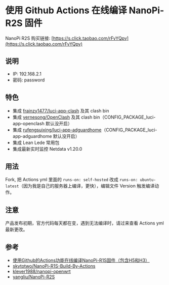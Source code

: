 # 使用 Github Actions 在线编译 NanoPi-R2S 固件

NanoPi R2S 购买链接: [https://s.click.taobao.com/rFvYQpv](https://s.click.taobao.com/rFvYQpv)

## 说明
* IP: 192.168.2.1
* 密码: password

## 特色
* 集成 [frainzy1477/luci-app-clash](https://github.com/frainzy1477/luci-app-clash) 及其 clash bin
* 集成 [vernesong/OpenClash](https://github.com/vernesong/OpenClash) 及其 clash bin（CONFIG_PACKAGE_luci-app-openclash 默认没开启）
* 集成 [rufengsuixing/luci-app-adguardhome](https://github.com/rufengsuixing/luci-app-adguardhome)（CONFIG_PACKAGE_luci-app-adguardhome 默认没开启）
* 集成 Lean Lede 常用包
* 集成最新实时监控 Netdata v1.20.0

## 用法
Fork, 把 Actions yml 里面的 `runs-on: self-hosted` 改成 `runs-on: ubuntu-latest`（因为我是自己的服务器上编译，更快），编辑文件 Version 触发编译动作。

## 注意
产品发布初期，官方代码每天都在变，遇到无法编译时，请过来查看 Actions yml 最新更改。

## 参考
* [使用Github的Actions功能在线编译NanoPi-R1S固件（包含H5和H3）](https://totoro.site/index.php/archives/70/)
* [skytotwo/NanoPi-R1S-Build-By-Actions](https://github.com/skytotwo/NanoPi-R1S-Build-By-Actions)
* [klever1988/nanopi-openwrt](https://github.com/klever1988/nanopi-openwrt)
* [yangliu/NanoPi-R2S](https://github.com/yangliu/NanoPi-R2S)
